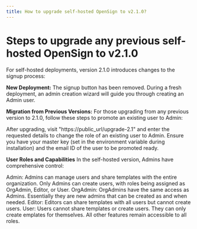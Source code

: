 ```yaml
---
title: How to upgrade self-hosted OpenSign to v2.1.0?
---
```

# Steps to upgrade any previous self-hosted OpenSign to v2.1.0

For self-hosted deployments, version 2.1.0 introduces changes to the signup process:

**New Deployment:** The signup button has been removed. During a fresh deployment, an admin creation wizard will guide you through creating an Admin user.

**Migration from Previous Versions:** For those upgrading from any previous version to 2.1.0, follow these steps to promote an existing user to Admin:

After upgrading, visit "https://public_url/upgrade-2.1" and enter the requested details to change the role of an existing user to Admin.
Ensure you have your master key (set in the environment variable during installation) and the email ID of the user to be promoted ready.

**User Roles and Capabilities**
In the self-hosted version, Admins have comprehensive control:

Admin: Admins can manage users and share templates with the entire organization. Only Admins can create users, with roles being assigned as OrgAdmin, Editor, or User.
OrgAdmin: OrgAdmins have the same access as Admins. Essentially they are new admins that can be created as and when needed.
Editor: Editors can share templates with all users but cannot create users.
User: Users cannot share templates or create users. They can only create emplates for themselves.
All other features remain accessible to all roles.
